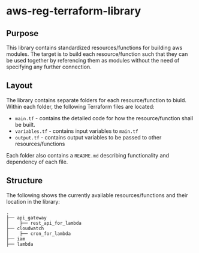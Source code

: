 # aws-reg-terraform-library

## Purpose
This library contains standardized resources/functions for building aws modules. The target is to build each resource/function such that they can be used together by referencing them as modules without the need of specifying any further connection.  

## Layout
The library contains separate folders for each resource/function to biuld. Within each folder, the following Terraform files are located:
- `main.tf` - contains the detailed code for how the resource/function shall be built.
- `variables.tf` - contains input variables to `main.tf`
- `output.tf` - contains output variables to be passed to other resources/functions

Each folder also contains a `README.md` describing functionality and dependency of each file. 

## Structure
The following shows the currently available resources/functions and their location in the library:

    .
    ├── api_gateway
    │    ├── rest_api_for_lambda
    ├── cloudwatch
    │    ├── cron_for_lambda
    ├── iam
    ├── lambda
